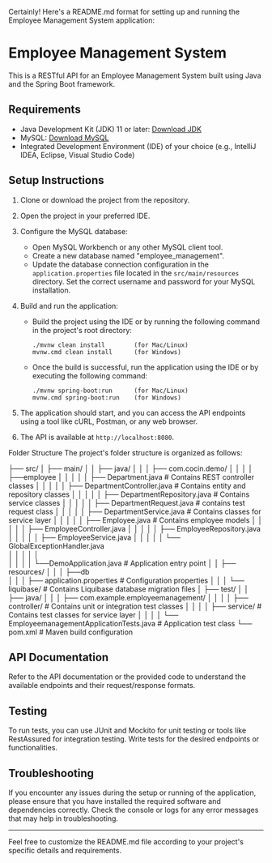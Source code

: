 Certainly! Here's a README.md format for setting up and running the Employee Management System application:

# Employee Management System

This is a RESTful API for an Employee Management System built using Java and the Spring Boot framework.

## Requirements

- Java Development Kit (JDK) 11 or later: [Download JDK](https://www.oracle.com/java/technologies/javase-jdk11-downloads.html)
- MySQL: [Download MySQL](https://dev.mysql.com/downloads/installer/)
- Integrated Development Environment (IDE) of your choice (e.g., IntelliJ IDEA, Eclipse, Visual Studio Code)

## Setup Instructions

1. Clone or download the project from the repository.

2. Open the project in your preferred IDE.

3. Configure the MySQL database:
   - Open MySQL Workbench or any other MySQL client tool.
   - Create a new database named "employee_management".
   - Update the database connection configuration in the `application.properties` file located in the `src/main/resources` directory. Set the correct username and password for your MySQL installation.

4. Build and run the application:
   - Build the project using the IDE or by running the following command in the project's root directory:
     ```
     ./mvnw clean install        (for Mac/Linux)
     mvnw.cmd clean install      (for Windows)
     ```
   - Once the build is successful, run the application using the IDE or by executing the following command:
     ```
     ./mvnw spring-boot:run      (for Mac/Linux)
     mvnw.cmd spring-boot:run    (for Windows)
     ```

5. The application should start, and you can access the API endpoints using a tool like cURL, Postman, or any web browser.

6. The API is available at `http://localhost:8080`.

Folder Structure
The project's folder structure is organized as follows:

├── src/
│   ├── main/
│   │   ├── java/
│   │   │   ├── com.cocin.demo/
│   │   │   │   ├──employee
│   │   │   │   │   ├── Department.java             # Contains REST controller classes
│   │   │   │   │   ├── DepartmentController.java   # Contains entity and repository classes
│   │   │   │   │   ├── DepartmentRepository.java   # Contains service classes
│   │   │   │   │   ├── DepartmentRequest.java      # contains test request class
│   │   │   │   │   ├── DepartmentService.java      # Contains classes for service layer
│   │   │   │   │   ├── Employee.java               # Contains employee models
│   │   │   │   │   ├── EmployeeController.java
│   │   │   │   │   ├── EmployeeRepository.java
│   │   │   │   │   ├── EmployeeService.java
│   │   │   │   │   └── GlobalExceptionHandler.java    
│   │   │   │   │   
│   │   │   │   └──DemoApplication.java     # Application entry point
│   │   ├── resources/
│   │   │   ├──db    
│   │   │   ├── application.properties   # Configuration properties
│   │   │   └── liquibase/               # Contains Liquibase database migration files
│   ├── test/
│   │   ├── java/
│   │   │   ├── com.example.employeemanagement/
│   │   │   │   ├── controller/         # Contains unit or integration test classes
│   │   │   │   ├── service/            # Contains test classes for service layer
│   │   │   │   └── EmployeemanagementApplicationTests.java   # Application test class
└── pom.xml                             # Maven build configuration


## API Documentation

Refer to the API documentation or the provided code to understand the available endpoints and their request/response formats.

## Testing

To run tests, you can use JUnit and Mockito for unit testing or tools like RestAssured for integration testing. Write tests for the desired endpoints or functionalities.

## Troubleshooting

If you encounter any issues during the setup or running of the application, please ensure that you have installed the required software and dependencies correctly. Check the console or logs for any error messages that may help in troubleshooting.

---

Feel free to customize the README.md file according to your project's specific details and requirements.